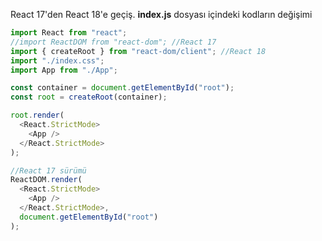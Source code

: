React 17'den React 18'e geçiş.
**index.js** dosyası içindeki kodların değişimi
```js script
import React from "react";
//import ReactDOM from "react-dom"; //React 17
import { createRoot } from "react-dom/client"; //React 18
import "./index.css";
import App from "./App";

const container = document.getElementById("root");
const root = createRoot(container);

root.render(
  <React.StrictMode>
    <App />
  </React.StrictMode>
);

//React 17 sürümü
ReactDOM.render(
  <React.StrictMode>
    <App />
  </React.StrictMode>,
  document.getElementById("root")
);
```
